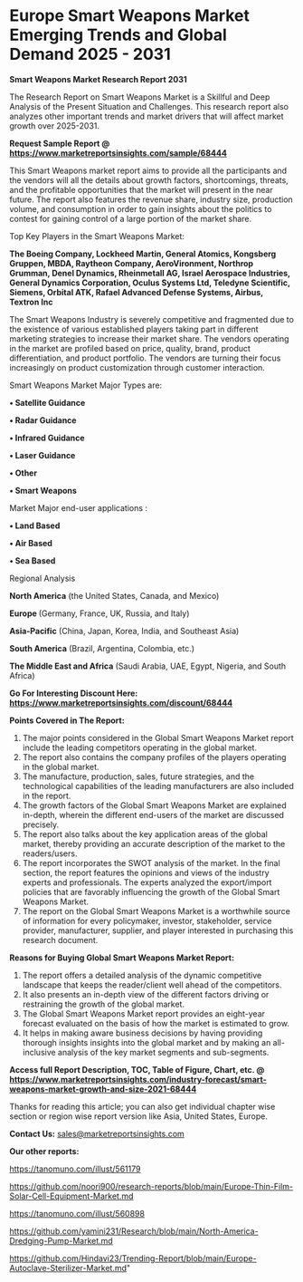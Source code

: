 # Europe Smart Weapons Market Emerging Trends and Global Demand 2025 - 2031

<strong>Smart Weapons Market Research Report 2031</strong>

The Research Report on Smart Weapons Market is a Skillful and Deep Analysis of the Present Situation and Challenges. This research report also analyzes other important trends and market drivers that will affect market growth over 2025-2031.

<strong>Request Sample Report @ <a href=https://www.marketreportsinsights.com/sample/68444>https://www.marketreportsinsights.com/sample/68444</a></strong>

This Smart Weapons market report aims to provide all the participants and the vendors will all the details about growth factors, shortcomings, threats, and the profitable opportunities that the market will present in the near future. The report also features the revenue share, industry size, production volume, and consumption in order to gain insights about the politics to contest for gaining control of a large portion of the market share.

Top Key Players in the Smart Weapons Market:

<strong>The Boeing Company, Lockheed Martin, General Atomics, Kongsberg Gruppen, MBDA, Raytheon Company, AeroVironment, Northrop Grumman, Denel Dynamics, Rheinmetall AG, Israel Aerospace Industries, General Dynamics Corporation, Oculus Systems Ltd, Teledyne Scientific, Siemens, Orbital ATK, Rafael Advanced Defense Systems, Airbus, Textron Inc</strong>

The Smart Weapons Industry is severely competitive and fragmented due to the existence of various established players taking part in different marketing strategies to increase their market share. The vendors operating in the market are profiled based on price, quality, brand, product differentiation, and product portfolio. The vendors are turning their focus increasingly on product customization through customer interaction.

Smart Weapons Market Major Types are:

<strong>• Satellite Guidance

• Radar Guidance

• Infrared Guidance

• Laser Guidance

• Other

• Smart Weapons</strong>

Market Major end-user applications :

<strong>• Land Based

• Air Based

• Sea Based</strong>

Regional Analysis

</u><strong><b>North America</b></strong> (the United States, Canada, and Mexico)

<strong><b>Europe </b></strong>(Germany, France, UK, Russia, and Italy)

<strong><b>Asia-Pacific</b></strong> (China, Japan, Korea, India, and Southeast Asia)

<strong><b>South America</b></strong> (Brazil, Argentina, Colombia, etc.)

<strong><b>The Middle East and Africa</b></strong> (Saudi Arabia, UAE, Egypt, Nigeria, and South Africa)

<strong>Go For Interesting Discount Here: <a href=https://www.marketreportsinsights.com/discount/68444>https://www.marketreportsinsights.com/discount/68444</a></strong>

<strong>Points Covered in The Report:</strong>
<ol>
  <li>The major points considered in the Global Smart Weapons Market report include the leading competitors operating in the global market.</li>
  <li>The report also contains the company profiles of the players operating in the global market.</li>
  <li>The manufacture, production, sales, future strategies, and the technological capabilities of the leading manufacturers are also included in the report.</li>
  <li>The growth factors of the Global Smart Weapons Market are explained in-depth, wherein the different end-users of the market are discussed precisely.</li>
  <li>The report also talks about the key application areas of the global market, thereby providing an accurate description of the market to the readers/users.</li>
  <li>The report incorporates the SWOT analysis of the market. In the final section, the report features the opinions and views of the industry experts and professionals. The experts analyzed the export/import policies that are favorably influencing the growth of the Global Smart Weapons Market.</li>
  <li>The report on the Global Smart Weapons Market is a worthwhile source of information for every policymaker, investor, stakeholder, service provider, manufacturer, supplier, and player interested in purchasing this research document.</li>
</ol>
<strong>Reasons for Buying Global Smart Weapons Market Report:</strong>

<ol>
  <li>The report offers a detailed analysis of the dynamic competitive landscape that keeps the reader/client well ahead of the competitors.</li>
  <li>It also presents an in-depth view of the different factors driving or restraining the growth of the global market.</li>
  <li>The Global Smart Weapons Market report provides an eight-year forecast evaluated on the basis of how the market is estimated to grow.</li>
  <li>It helps in making aware business decisions by having providing thorough insights insights into the global market and by making an all-inclusive analysis of the key market segments and sub-segments.</li>
</ol>
<strong>Access full Report Description, TOC, Table of Figure, Chart, etc. @ <a href=https://www.marketreportsinsights.com/industry-forecast/smart-weapons-market-growth-and-size-2021-68444>https://www.marketreportsinsights.com/industry-forecast/smart-weapons-market-growth-and-size-2021-68444</a></strong>


Thanks for reading this article; you can also get individual chapter wise section or region wise report version like Asia, United States, Europe.

<strong>Contact Us:</strong>
sales@marketreportsinsights.com

<strong>Our other reports:</strong>

<a href=https://tanomuno.com/illust/561179>https://tanomuno.com/illust/561179</a>

<a href=https://github.com/noori900/research-reports/blob/main/Europe-Thin-Film-Solar-Cell-Equipment-Market.md>https://github.com/noori900/research-reports/blob/main/Europe-Thin-Film-Solar-Cell-Equipment-Market.md</a>

<a href=https://tanomuno.com/illust/560898>https://tanomuno.com/illust/560898</a>

<a href=https://github.com/yamini231/Research/blob/main/North-America-Dredging-Pump-Market.md>https://github.com/yamini231/Research/blob/main/North-America-Dredging-Pump-Market.md</a>

<a href=https://github.com/Hindavi23/Trending-Report/blob/main/Europe-Autoclave-Sterilizer-Market.md>https://github.com/Hindavi23/Trending-Report/blob/main/Europe-Autoclave-Sterilizer-Market.md</a>"
